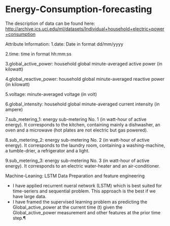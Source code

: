 # Energy-Consumption-forecasting
The description of data can be found here: http://archive.ics.uci.edu/ml/datasets/Individual+household+electric+power+consumption

Attribute Information: 1.date: Date in format dd/mm/yyyy

2.time: time in format hh:mm:ss

3.global_active_power: household global minute-averaged active power (in kilowatt)

4.global_reactive_power: household global minute-averaged reactive power (in kilowatt)

5.voltage: minute-averaged voltage (in volt)

6.global_intensity: household global minute-averaged current intensity (in ampere)

7.sub_metering_1: energy sub-metering No. 1 (in watt-hour of active energy). It corresponds to the kitchen, containing mainly a dishwasher, an oven and a microwave (hot plates are not electric but gas powered).

8.sub_metering_2: energy sub-metering No. 2 (in watt-hour of active energy). It corresponds to the laundry room, containing a washing-machine, a tumble-drier, a refrigerator and a light.

9.sub_metering_3: energy sub-metering No. 3 (in watt-hour of active energy). It corresponds to an electric water-heater and an air-conditioner.

Machine-Leaning: LSTM Data Preparation and feature engineering
* I have applied recurrent nueral network (LSTM) which is best suited for time-seriers and sequential problem. This approach is the best if we have large data.
* I have framed the supervised learning problem as predicting the Global_active_power at the current time (t) given the Global_active_power measurement and other features at the prior time step.¶
